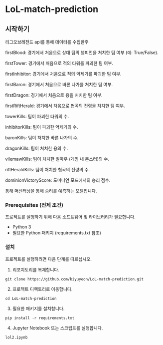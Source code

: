 # LoL-match-prediction

## 시작하기

리그오브레전드 api를 통해 데이터를 수집한후 

firstBlood: 경기에서 처음으로 상대 팀의 챔피언을 처치한 팀 여부 (예: True/False).

firstTower: 경기에서 처음으로 적의 타워를 파괴한 팀 여부.

firstInhibitor: 경기에서 처음으로 적의 억제기를 파괴한 팀 여부.

firstBaron: 경기에서 처음으로 바론 나가를 처치한 팀 여부.

firstDragon: 경기에서 처음으로 용을 처치한 팀 여부.

firstRiftHerald: 경기에서 처음으로 협곡의 전령을 처치한 팀 여부.

towerKills: 팀이 파괴한 타워의 수.

inhibitorKills: 팀이 파괴한 억제기의 수.

baronKills: 팀이 처치한 바론 나가의 수.

dragonKills: 팀이 처치한 용의 수.

vilemawKills: 팀이 처치한 빌마우 (게임 내 몬스터)의 수.

riftHeraldKills: 팀이 처치한 협곡의 전령의 수.

dominionVictoryScore: 도미니언 모드에서의 승리 점수.

통해 머신러닝을 통해 승리를 예측하는 모델입니다.

### Prerequisites (전제 조건)

프로젝트를 실행하기 위해 다음 소프트웨어 및 라이브러리가 필요합니다.

- Python 3
- 필요한 Python 패키지 (requirements.txt 참조)

### 설치

프로젝트를 실행하려면 다음 단계를 따르십시오.

1. 리포지토리를 복제합니다.

```
git clone https://github.com/kiyuyeon/LoL-match-prediction.git
```

2. 프로젝트 디렉토리로 이동합니다.

```
cd LoL-match-prediction
```

3. 필요한 패키지를 설치합니다.

```
pip install -r requirements.txt
```

4. Jupyter Notebook 또는 스크립트를 실행합니다.

```
lol2.ipynb
```



